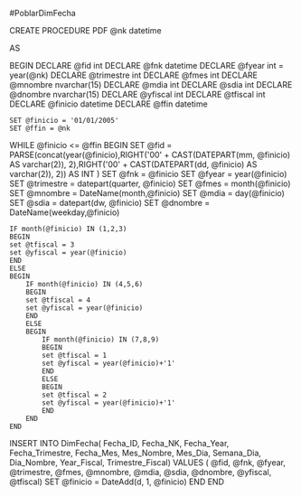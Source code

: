 #PoblarDimFecha

CREATE PROCEDURE PDF
@nk datetime 

AS 

BEGIN
	DECLARE @fid int
	DECLARE @fnk datetime
	DECLARE @fyear int = year(@nk)
	DECLARE @trimestre int
	DECLARE @fmes int
	DECLARE @mnombre nvarchar(15)
	DECLARE @mdia int
	DECLARE @sdia int
	DECLARE @dnombre nvarchar(15)
	DECLARE @yfiscal int
	DECLARE @tfiscal int
	DECLARE @finicio datetime
	DECLARE @ffin datetime

	SET @finicio = '01/01/2005'
	SET @ffin = @nk


WHILE @finicio <= @ffin
BEGIN
	SET @fid = PARSE(concat(year(@finicio),RIGHT('00' + CAST(DATEPART(mm, @finicio) AS varchar(2)), 2),RIGHT('00' + CAST(DATEPART(dd, @finicio) AS varchar(2)), 2)) AS INT )
	SET @fnk = @finicio
	SET @fyear = year(@finicio)
	SET @trimestre = datepart(quarter, @finicio)
	SET @fmes = month(@finicio)
	SET @mnombre = DateName(month,@finicio)
	SET @mdia = day(@finicio)
	SET @sdia = datepart(dw, @finicio)
	SET @dnombre = DateName(weekday,@finicio)
	
	IF month(@finicio) IN (1,2,3)
	BEGIN
	set @tfiscal = 3 
	set @yfiscal = year(@finicio)
	END
	ELSE
	BEGIN
		IF month(@finicio) IN (4,5,6)
		BEGIN
		set @tfiscal = 4
		set @yfiscal = year(@finicio)
		END
		ELSE 
		BEGIN
			IF month(@finicio) IN (7,8,9)
			BEGIN
			set @tfiscal = 1
			set @yfiscal = year(@finicio)+'1'
			END
			ELSE
			BEGIN 
			set @tfiscal = 2
			set @yfiscal = year(@finicio)+'1'
			END
		END
	END
			
INSERT INTO DimFecha(
		Fecha_ID,
		Fecha_NK,
		Fecha_Year,
		Fecha_Trimestre,
		Fecha_Mes,
		Mes_Nombre,
		Mes_Dia,
		Semana_Dia,
		Dia_Nombre,
		Year_Fiscal,
		Trimestre_Fiscal)
    VALUES (
	@fid,
	@fnk,
	@fyear,
	@trimestre,
	@fmes,
	@mnombre,
	@mdia,
	@sdia,
	@dnombre,
	@yfiscal,
	@tfiscal)
 SET @finicio = DateAdd(d, 1, @finicio)
END
END
